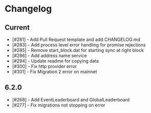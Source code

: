 # Changelog

## Current

- [#281] - Add Pull Request template and add CHANGELOG.md
- [#283] - Add process level error handling for promise rejections
- [#285] - Remove start_block.dat for starting sync at right block
- [#286] - Add address name service
- [#294] - Update readme for copying data
- [#300] - Fix http provider error
- [#301] - Fix Migration 2 error on mainnet

## 6.2.0

- [#268] - Add EventLeaderboard and GlobalLeaderboard
- [#277] - Fix migrations not stopping on error
